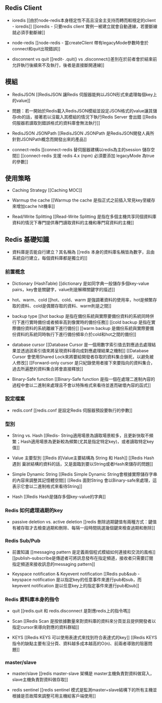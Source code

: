
## Redis Client 
- ioredis 
[[由於node-redis本身穩定性不高且沒金主支持而轉而較穩定的client - ioredis]]
[[ioredis - 只要redis client 實例一被建立就會自動連線，若要斷線就必須手動斷線]]

- node-redis
[[node-redis - 當createClient 帶有legacyMode參數時會於connect和quit出現錯誤]]

- disconnent vs quit
[[redit-  .quit() vs .disconnect()差別在於前者會於結束前允許執行後續來不及執行，後者是直接斷開連線]]

## 模組

- RedisJSON
[[RedisJSON 讓Redis 伺服器能夠以JSON形式來處理每個key上的value]]

- 問題：若一開始於Redis載入RedisJSON模組並設定JSON格式的value讓其儲存db的話，接著若以沒載入其模組的情況下執行Redis Server 會出錯
[[Redis 伺服器若讀取到錯誤格式的資料庫會無法執行]]


- RedisJSON JSONPath
[[RedisJSON JSONPath 是RedisJSON開發人員所針對JSONPath概念而開發出來的產品]]

- connect-redis
[[connect-redis 替伺服器建構以redis為主的session 儲存空間]]
[[connect-redis 支援 redis 4.x (npm) 必須要添加 legacyMode 為true的參數]]

## 使用策略
- Caching Strategy
[[Caching MOC]]

- Warmup the cache
[[Warmup the cache 是指正式之前插入常見key至緩存來增加cache hit機率]]

- Read/Write Splitting
[[Read-Write Splitting 是指在多個主機共享同個資料庫資料的情況下專門提供專門讀取資料的主機和專門寫資料的主機]]


## Redis 基礎知識
- 資料庫是否能自行建立？其名稱為
[[redis 本身的資料庫名稱皆為數字，且由系統自行建立，每個資料庫都是獨立的]]

### 前置概念
- Dictionary (HashTable)
[[dictionary 是如同字典一般儲存多個key-value pairs，key會是關鍵字，value則是解釋關鍵字的描述]]

- hot、warm、cold
[[hot、cold、warm 是強調著資料的使用率，hot是頻繁存取的資料、cold是偶爾存取的資料、warm則是之間]]

- backup type
[[hot backup 是指在備份系統與實際要備份資料的系統同時併行下進行實時備份或者頻率高到像實時的備份任務]]
[[cold backup 是指在實際備份資料的系統離線下進行備份]]
[[warm backup 是備份系統與實際要備份資料的系統同時執行下進行備份頻率介於cold和hot之間的備份]]

- database cursor
[[Database Cursor 是一個用數字索引值去對應過去處理結果並透過該索引值來將呈現資料導向成對應處理結果之機制]]
[[Database Cursor 會使用Shared Lock來將要給開發者存取的資料集合鎖死，以避免被人修改]]
[[Forward-only cursor 是只紀錄使用者接下來要指向的資料集合，過去所遍歷的資料集合將會直接釋放]]

- Binary-Safe function
[[Binary-Safe function 是指一個在處理二進制內容的過程中會以二進制來處理且不會以特殊格式來看待並進而破壞內容的函式]]

### 設定檔案
- redis.conf
[[redis.conf 是設定Redis 伺服器預設要執行的參數]]

### 型別

- String vs. Hash
[[Redis- String適用場景為讀取場景較多，且更新快取不頻繁；Hash適用場景為更新較為頻繁(尤其是指定特定key)，或者讀取特定key值]]

- Value 主要型別
[[Redis 的Value主要結構為 String 和 Hash]]
[[Redis Hash 遇到 巢狀結構的資料的話，又是面臨到要以String或者Hash來儲存的問題]]

- Simple Dynamic String
[[Redis Simple Dynamic String會根據實際儲存字串的內容來調整其記憶體空間]]
[[Redis 面對String 會以Binary-safe來處理，這表示它會以二進制格式來看待String]]

- Hash
[[Redis Hash是儲存多個key-value的字典]]

### Redis 如何處理過期的key
- passive deletion vs. active deletion
[[redis 刪除過期鍵值有兩種方式：鍵值有被存取才去檢查過期和刪除、每隔一段時間挑選幾個鍵來檢查過期和刪除]]

### Redis Sub/Pub
- 前置知識
[[messaging pattern 是定義兩個程式模組如何連接和交流的風格]]
[[publish–subscribe是傳遞者可將訊息發布在指定頻道，接收者只需要訂閱指定頻道來接收訊息的messaging pattern]]

- Keyspace notification & Keyevent notification
[[Redis pub&sub - keyspace notification 是以指定key的任意事件來進行pub和sub，而keyevent notification 是以任意key上的指定事件來進行pub和sub]]

### Redis 資料庫本身的指令
- quit
[[redis.quit 和 redis.disconnect 是對應redis上的指令嗎]]

- Scan
 [[Redis Scan 是按依據數量來對資料庫的資料來分頁並且提供開發者以指定cursor來導向對應的資料群組]]

- KEYS
[[Redis KEYS 可以使用表達式來找到符合表達式的key]]
[[Redis KEYS 指令的缺點主要有沒分頁、資料越多成本越高的O(n)、前兩者導致的阻塞問題]]

### master/slave
- master/slave 
[[redis master-slave 架構是 master主機負責對資料做寫入，slave主機負責對資料做存取]]

- redis sentinel
[[redis sentinel 模式是監測master+slave結構下的所有主機並根據是否故障來調整可用主機給客戶端使用]]